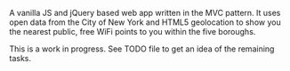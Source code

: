 A vanilla JS and jQuery based web app written in the
MVC pattern. It uses open data from the City of New York
and HTML5 geolocation to show you the nearest public,
free WiFi points to you within the five boroughs.

This is a work in progress. See TODO file to get an idea
of the remaining tasks. 
